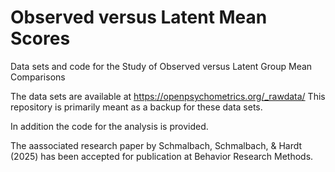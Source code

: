 # Observed versus Latent Mean Scores
Data sets and code for the Study of Observed versus Latent Group Mean Comparisons

The data sets are available at https://openpsychometrics.org/_rawdata/
This repository is primarily meant as a backup for these data sets.

In addition the code for the analysis is provided.

The aassociated research paper by Schmalbach, Schmalbach, & Hardt (2025) has been accepted for publication at Behavior Research Methods.
